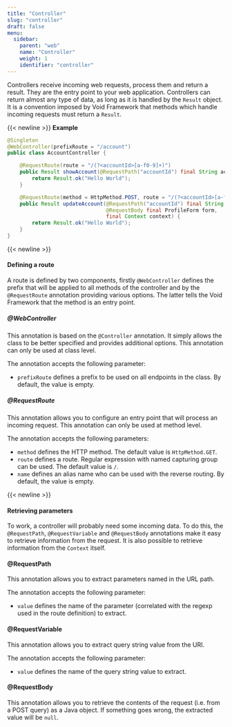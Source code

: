 ```yaml
---
title: "Controller"
slug: "controller"
draft: false
menu:
  sidebar:
    parent: "web"
    name: "Controller"
    weight: 1
    identifier: "controller"
---
```


Controllers receive incoming web requests, process them and return a result. They are the entry point to your web application. Controllers can return almost any type of data, as long as it is handled by the `Result` object. It is a convention imposed by Void Framework that methods which handle incoming requests must return a `Result`.


{{< newline >}}
**Example**

```java
@Singleton
@WebController(prefixRoute = "/account")
public class AccountController {

    @RequestRoute(route = "/(?<accountId>[a-f0-9]+)")
    public Result showAccount(@RequestPath("accountId") final String accountId) {
        return Result.ok("Hello World");
    }

    @RequestRoute(method = HttpMethod.POST, route = "/(?<accountId>[a-f0-9]+)")
    public Result updateAccount(@RequestPath("accountId") final String accountId,
                                @RequestBody final ProfileForm form,
                                final Context context) {
        return Result.ok("Hello World");
    }
}
```


{{< newline >}}
#### Defining a route

A route is defined by two components, firstly `@WebController` defines the prefix that will be applied to all methods of the controller and by the `@RequestRoute` annotation providing various options. The latter tells the Void Framework that the method is an entry point.


##### @WebController

This annotation is based on the `@Controller` annotation. It simply allows the class to be better specified and provides additional options. This annotation can only be used at class level.

The annotation accepts the following parameter:

* `prefixRoute` defines a prefix to be used on all endpoints in the class. By default, the value is empty.

##### @RequestRoute

This annotation allows you to configure an entry point that will process an incoming request. This annotation can only be used at method level.

The annotation accepts the following parameters:

* `method` defines the HTTP method. The default value is `HttpMethod.GET`.
* `route` defines a route. Regular expression with named capturing group can be used. The default value is `/`.
* `name` defines an alias name who can be used with the reverse routing. By default, the value is empty.



{{< newline >}}
#### Retrieving parameters

To work, a controller will probably need some incoming data. To do this, the `@RequestPath`, `@RequestVariable` and `@RequestBody` annotations make it easy to retrieve information from the request. It is also possible to retrieve information from the `Context` itself.



#### @RequestPath

This annotation allows you to extract parameters named in the URL path.

The annotation accepts the following parameter:

* `value` defines the name of the parameter (correlated with the regexp used in the route definition) to extract.


#### @RequestVariable

This annotation allows you to extract query string value from the URI.

The annotation accepts the following parameter:

* `value` defines the name of the query string value to extract.


#### @RequestBody

This annotation allows you to retrieve the contents of the request (i.e. from a POST query) as a Java object. If something goes wrong, the extracted value will be `null`.
